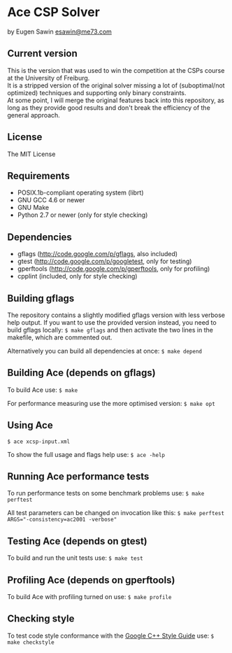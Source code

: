 # Ace CSP Solver
by Eugen Sawin <esawin@me73.com>

## Current version
This is the version that was used to win the competition at the CSPs course at
the University of Freiburg.   
It is a stripped version of the original solver missing a lot of
(suboptimal/not optimized) techniques and supporting only binary constraints.  
At some point, I will merge the original features back into this repository, as
long as they provide good results and don't break the efficiency of the general
approach.

## License
The MIT License

## Requirements
  * POSIX.1b-compliant operating system (librt)
  * GNU GCC 4.6 or newer
  * GNU Make
  * Python 2.7 or newer (only for style checking)

## Dependencies
  * gflags (http://code.google.com/p/gflags, also included)
  * gtest (http://code.google.com/p/googletest, only for testing)
  * gperftools (http://code.google.com/p/gperftools, only for profiling)
  * cpplint (included, only for style checking)

## Building gflags
  The repository contains a slightly modified gflags version with less verbose
  help output.
  If you want to use the provided version instead, you need to build gflags
  locally:
  `$ make gflags`
  and then activate the two lines in the makefile, which are commented out.

  Alternatively you can build all dependencies at once:
  `$ make depend`

## Building Ace (depends on gflags)
  To build Ace use:
  `$ make`

  For performance measuring use the more optimised version:
  `$ make opt`

## Using Ace
  `$ ace xcsp-input.xml`

  To show the full usage and flags help use:
  `$ ace -help`

## Running Ace performance tests
  To run performance tests on some benchmark problems use:
  `$ make perftest`

  All test parameters can be changed on invocation like this:
  `$ make perftest ARGS="-consistency=ac2001 -verbose"`

## Testing Ace (depends on gtest)
  To build and run the unit tests use:
  `$ make test`

## Profiling Ace (depends on gperftools)
  To build Ace with profiling turned on use:
  `$ make profile`

## Checking style
  To test code style conformance with the [Google C++ Style Guide](http://google-styleguide.googlecode.com/svn/trunk/cppguide.xml) use:
  `$ make checkstyle`
